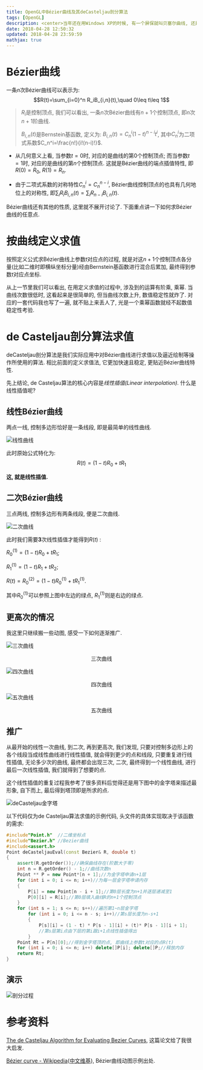 ```yaml
---
title: OpenGL中Bézier曲线及其deCasteljau剖分算法
tags: [OpenGL]
description: <center>当年还在用Windows XP的时候, 有一个屏保就叫贝塞尔曲线, 还是挺好看的, 我们来看一下怎么实现.</center>
date: 2018-04-28 12:50:32
updated: 2018-04-28 23:59:59
mathjax: true
---
```


# Bézier曲线

一条$n$次Bézier曲线可以表示为: $$R(t)=\sum_{i=0}^n R_iB_{i,n}(t),\quad 0\leq t\leq 1$$

> $R_i$是控制顶点, 我们可以看出, 一条$n$次Bézier曲线有$n+1$个控制顶点, 即$n$次$n+1$阶曲线.
>
> $B_{i,n}(t)$是Bernstein基函数, 定义为: $B_{i,n}(t)=C_n^i(1-t)^{n-i}t^i$, 其中$C_n^i$为二项式系数$C_n^i=\frac{n!}{i!(n-i)!}$.

- 从几何意义上看, 当参数$t=0$时, 对应的是曲线的第$0$个控制顶点; 而当参数$t=1$时, 对应的是曲线的第$n$个控制顶点. 这就是Bézier曲线的端点插值特性, 即$R(0)=R_0$, $R(1)=R_n$.

- 由于二项式系数的对称特性$C_n^i=C_n^{n-i}$, Bézier曲线控制顶点的也具有几何地位上的对称性, 即$\sum_iR_iB_{i,n}(t)=\sum_iR_{n-i}B_{i,n}(t)$. 

Bézier曲线还有其他的性质, 这里就不展开讨论了. 下面重点讲一下如何求Bézier曲线的任意点.

# 按曲线定义求值

按照定义公式求Bézier曲线上参数$t$对应点的过程, 就是对这$n+1$个控制顶点各分量(比如二维时即横纵坐标分量)经由Bernstein基函数进行混合后累加, 最终得到参数$t$对应点坐标.

从上一节里我们可以看出, 在用定义求值的过程中, 涉及到的运算有阶乘, 乘幂. 当曲线次数很低时, 这看起来是很简单的, 但当曲线次数上升, 数值稳定性就炸了. 对应的一套代码我也写了一遍, 就不贴上来丢人了, 光是一个乘幂函数就经不起数值稳定性考验.

# de Casteljau剖分算法求值

deCasteljau剖分算法是我们实际应用中对Bézier曲线进行求值以及逼近绘制等操作所使用的算法. 相比前面的定义求值法, 它更加快速且稳定, 更贴近Bézier曲线特性.

先上结论, de Casteljau算法的核心内容是*线性插值(Linear interpolation).* 什么是线性插值呢?

## 线性Bézier曲线

两点一线, 控制多边形恰好是一条线段, 即是最简单的线性曲线.

![线性曲线](线性曲线.gif "线性曲线")

此时原始公式特化为: $$R(t)=(1-t)R_0+tR_1$$

**这, 就是线性插值.**

## 二次Bézier曲线

三点两线, 控制多边形有两条线段, 便是二次曲线.

![二次曲线](二次曲线.gif "二次曲线")

此时我们需要**3**次线性插值才能得到$R(t)$ :

$R_0^{(1)}=(1-t)R_0+tR_1$;

$R_1^{(1)}=(1-t)R_1+tR_2$;

$R(t)=R_0^{(2)}=(1-t)R_0^{(1)}+tR_1^{(1)}$.

其中$R_0^{(1)}​$可以参照上图中左边的绿点, $R_1^{(1)}​$则是右边的绿点.

## 更高次的情况

我这里只继续搬一些动图, 感受一下如何逐渐推广.

![三次曲线](三次曲线.gif "三次曲线")

<center>三次曲线</center>

![四次曲线](四次曲线.gif "四次曲线")

<center>四次曲线</center>

![五次曲线](五次曲线.gif "五次曲线")

<center>五次曲线</center>

## 推广

从最开始的线性一次曲线, 到二次, 再到更高次, 我们发现, 只要对控制多边形上的各个线段当成线性曲线进行线性插值, 就会得到更少的点和线段, 只要重复进行线性插值, 无论多少次的曲线, 最终都会出现三次, 二次, 最终得到一个线性曲线, 进行最后一次线性插值, 我们就得到了想要的点.

这个线性插值的重复过程我参考了很多资料后觉得还是用下图中的金字塔来描述最形象, 自下而上, 最后得到塔顶即是所求的点.

![deCasteljau金字塔](deCasteljau金字塔.png "deCasteljau金字塔")

以下代码仅为de Casteljau算法求值的示例代码, 头文件的具体实现取决于该函数的需求: 

```cpp
#include"Point.h"  //二维坐标点
#include"Bezier.h" //Bezier曲线
#include<assert.h>
Point deCasteljauEval(const Bezier& R, double t)
{
	assert(R.getOrder());//确保曲线存在(阶数大于零)
	int n = R.getOrder() - 1;//曲线次数n
	Point ** P = new Point*[n + 1];//为金字塔申请n+1层
	for (int i = 0; i <= n; i++)//为每一层金字塔申请内存
	{
		P[i] = new Point[n - i + 1];//第0层长度为n+1并逐层递减至1
		P[0][i] = R[i];//第0层填入曲线R的n+1个控制顶点
	}
	for (int s = 1; s <= n; s++)//遍历第1~n层金字塔
		for (int i = 0; i <= n - s; i++)//第s层长度为n-s+1
		{
			P[s][i] = (1 - t) * P[s - 1][i] + (t)* P[s - 1][i + 1];
			//第s层第i点由下层的第i跟i+1点线性插值得出
		}
	Point Rt = P[n][0];//得到金字塔顶的点, 即曲线上参数t对应的点R(t)
	for (int i = 0; i <= n; i++) delete[]P[i]; delete[]P;//释放内存
	return Rt;
}
```

## 演示

![剖分过程](deCasteljau剖分过程.gif "剖分过程")

# 参考资料

[The de Casteljau Algorithm for Evaluating Bezier Curves](https://liolok.github.io/2018/04/28/Bezier-and-deCasteljau/decasteljau_john.pdf), 这篇论文给了我很大启发.

[Bézier curve - Wikipedia](https://en.wikipedia.org/wiki/B%C3%A9zier_curve)([中文维基](https://zh.wikipedia.org/wiki/%E8%B2%9D%E8%8C%B2%E6%9B%B2%E7%B7%9A)), Bézier曲线动图示例出处.
